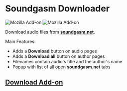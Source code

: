 # Soundgasm Downloader

![Mozilla Add-on](https://img.shields.io/amo/v/%7Ba6c647cb-b150-40a4-91ee-aed03c59af77%7D)
![Mozilla Add-on](https://img.shields.io/amo/rating/%7Ba6c647cb-b150-40a4-91ee-aed03c59af77%7D)

Download audio files from [**soundgasm.net**](https://soundgasm.net/).

Main Features:

- Adds a **Download** button on audio pages
- Adds a **Download all** button on author pages
- Filenames contain audio's title and the author's name
- Popup with list of all open **soundgasm.net** tabs

## [Download Add-on](https://addons.mozilla.org/en-US/firefox/addon/soundgasm-audio-downloader/)
